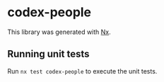 # codex-people

This library was generated with [Nx](https://nx.dev).

## Running unit tests

Run `nx test codex-people` to execute the unit tests.

